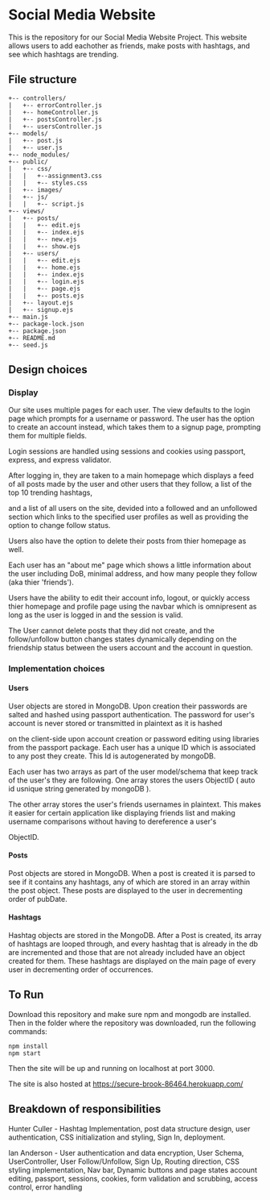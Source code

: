 # Social Media Website
This is the repository for our Social Media Website Project. This website allows users to add eachother as friends, make posts with hashtags, and see which hashtags are trending.

## File structure
```
+-- controllers/
|   +-- errorController.js
|   +-- homeController.js
|   +-- postsController.js
|   +-- usersController.js
+-- models/
|   +-- post.js
|   +-- user.js
+-- node_modules/
+-- public/
|   +-- css/
|   |   +--assignment3.css
|   |   +-- styles.css
|   +-- images/
|   +-- js/
|   |   +-- script.js
+-- views/
|   +-- posts/
|   |   +-- edit.ejs
|   |   +-- index.ejs
|   |   +-- new.ejs
|   |   +-- show.ejs
|   +-- users/
|   |   +-- edit.ejs
|   |   +-- home.ejs
|   |   +-- index.ejs
|   |   +-- login.ejs
|   |   +-- page.ejs
|   |   +-- posts.ejs
|   +-- layout.ejs
|   +-- signup.ejs
+-- main.js
+-- package-lock.json
+-- package.json
+-- README.md
+-- seed.js
```

## Design choices

### Display
Our site uses multiple pages for each user. The view defaults to the login page which prompts for a username or password. The user has the option to create an account instead, which takes them to a signup page, prompting them for multiple fields.

Login sessions are handled using sessions and cookies using passport, express, and express validator.

After logging in, they are taken to a main homepage which displays a feed of all posts made by the user and other users that they follow, a list of the top 10 trending hashtags, 

and a list of all users on the site, devided into a followed and an unfollowed section which links to the specified user profiles as well as providing the option to change follow status.

Users also have the option to delete their posts from thier homepage as well.

Each user has an "about me" page which shows a little information about the user including DoB, minimal address, and how many people they follow (aka thier 'friends').

Users have the ability to edit their account info, logout, or quickly access thier homepage and profile page using the navbar which is omnipresent as long as the user is logged in and the session is valid.

The User cannot delete posts that they did not create, and the follow/unfollow button changes states dynamically depending on the friendship status between the users account and the account in question.


### Implementation choices

#### Users
User objects are stored in MongoDB. Upon creation their passwords are salted and hashed using passport authentication.  The password for user's account is never stored or transmitted in plaintext as it is hashed 

on the client-side upon account creation or password editing using libraries from the passport package. Each user has a unique ID which is associated to any post they create.  This Id is autogenerated by mongoDB.

Each user has two arrays as part of the user model/schema that keep track of the user's they are following.  One array stores the users ObjectID ( auto id usnique string generated by mongoDB ).

The other array stores the user's friends usernames in plaintext.  This makes it easier for certain application like displaying friends list and making username comparisons without having to dereference a user's

ObjectID.

#### Posts
Post objects are stored in MongoDB. When a post is created it is parsed to see if it contains any hashtags, any of which are stored in an array within the post object. These posts are displayed to the user in decrementing order of pubDate. 

#### Hashtags
Hashtag objects are stored in the MongoDB. After a Post is created, its array of hashtags are looped through, and every hashtag that is already in the db are incremented and those that are not already included have an object created for them. These hashtags are displayed on the main page of every user in decrementing order of occurrences. 

## To Run
Download this repository and make sure npm and mongodb are installed. Then in the folder where the repository was downloaded, run the following commands:
```
npm install
npm start
```

Then the site will be up and running on localhost at port 3000.

The site is also hosted at https://secure-brook-86464.herokuapp.com/

## Breakdown of responsibilities
Hunter Culler - Hashtag Implementation, post data structure design, user authentication, CSS initialization and styling, Sign In, deployment. 

Ian Anderson - User authentication and data encryption, User Schema, UserController, User Follow/Unfollow, Sign Up, Routing direction, CSS styling implementation, Nav bar, Dynamic buttons and page states
account editing, passport, sessions, cookies, form validation and scrubbing, access control, error handling


